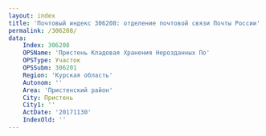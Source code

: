 ```yaml
---
layout: index
title: 'Почтовый индекс 306208: отделение почтовой связи Почты России'
permalink: /306208/
data:
    Index: 306208
    OPSName: 'Пристень Кладовая Хранения Нерозданных По'
    OPSType: Участок
    OPSSubm: 306201
    Region: 'Курская область'
    Autonom: ''
    Area: 'Пристенский район'
    City: Пристень
    City1: ''
    ActDate: '20171130'
    IndexOld: ''
---
```

